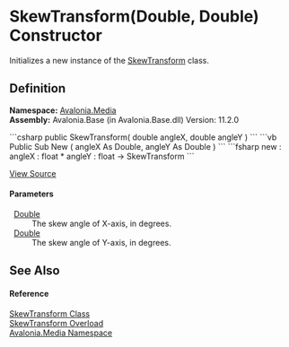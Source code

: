 # SkewTransform(Double, Double) Constructor


Initializes a new instance of the <a href="T_Avalonia_Media_SkewTransform">SkewTransform</a> class.



## Definition
**Namespace:** <a href="N_Avalonia_Media">Avalonia.Media</a>  
**Assembly:** Avalonia.Base (in Avalonia.Base.dll) Version: 11.2.0

<Tabs groupId="api-code-preview">
<TabItem value="csharp" label="C#">
```csharp
public SkewTransform(
	double angleX,
	double angleY
)
```
</TabItem>
<TabItem value="vb" label="VB">
```vb
Public Sub New ( 
	angleX As Double,
	angleY As Double
)
```
</TabItem>
<TabItem value="fsharp" label="F#">
```fsharp
new : 
        angleX : float * 
        angleY : float -> SkewTransform
```
</TabItem>
</Tabs>



<a href="https://github.com/AvaloniaUI/Avalonia/tree/master/src/Avalonia.Base/Media/SkewTransform.cs#L36" title="View the source code">View Source</a>



#### Parameters
<dl><dt>  <a href="https://learn.microsoft.com/dotnet/api/system.double" target="_blank" rel="noopener noreferrer">Double</a></dt><dd>The skew angle of X-axis, in degrees.</dd><dt>  <a href="https://learn.microsoft.com/dotnet/api/system.double" target="_blank" rel="noopener noreferrer">Double</a></dt><dd>The skew angle of Y-axis, in degrees.</dd></dl>

## See Also


#### Reference
<a href="T_Avalonia_Media_SkewTransform">SkewTransform Class</a>  
<a href="Overload_Avalonia_Media_SkewTransform__ctor">SkewTransform Overload</a>  
<a href="N_Avalonia_Media">Avalonia.Media Namespace</a>  
